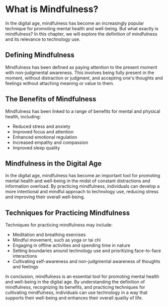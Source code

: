 # What is Mindfulness?

In the digital age, mindfulness has become an increasingly popular technique for promoting mental health and well-being. But what exactly is mindfulness? In this chapter, we will explore the definition of mindfulness and its relevance to technology use.

Defining Mindfulness
--------------------

Mindfulness has been defined as paying attention to the present moment with non-judgmental awareness. This involves being fully present in the moment, without distraction or judgment, and accepting one's thoughts and feelings without attaching meaning or value to them.

The Benefits of Mindfulness
---------------------------

Mindfulness has been linked to a range of benefits for mental and physical health, including:

* Reduced stress and anxiety
* Improved focus and attention
* Enhanced emotional regulation
* Increased empathy and compassion
* Improved sleep quality

Mindfulness in the Digital Age
------------------------------

In the digital age, mindfulness has become an important tool for promoting mental health and well-being in the midst of constant distractions and information overload. By practicing mindfulness, individuals can develop a more intentional and mindful approach to technology use, reducing stress and improving their overall well-being.

Techniques for Practicing Mindfulness
-------------------------------------

Techniques for practicing mindfulness may include:

* Meditation and breathing exercises
* Mindful movement, such as yoga or tai chi
* Engaging in offline activities and spending time in nature
* Setting boundaries around technology use and prioritizing face-to-face interactions
* Cultivating self-awareness and non-judgmental awareness of thoughts and feelings

In conclusion, mindfulness is an essential tool for promoting mental health and well-being in the digital age. By understanding the definition of mindfulness, recognizing its benefits, and practicing techniques for cultivating mindfulness, individuals can use technology in a way that supports their well-being and enhances their overall quality of life.
